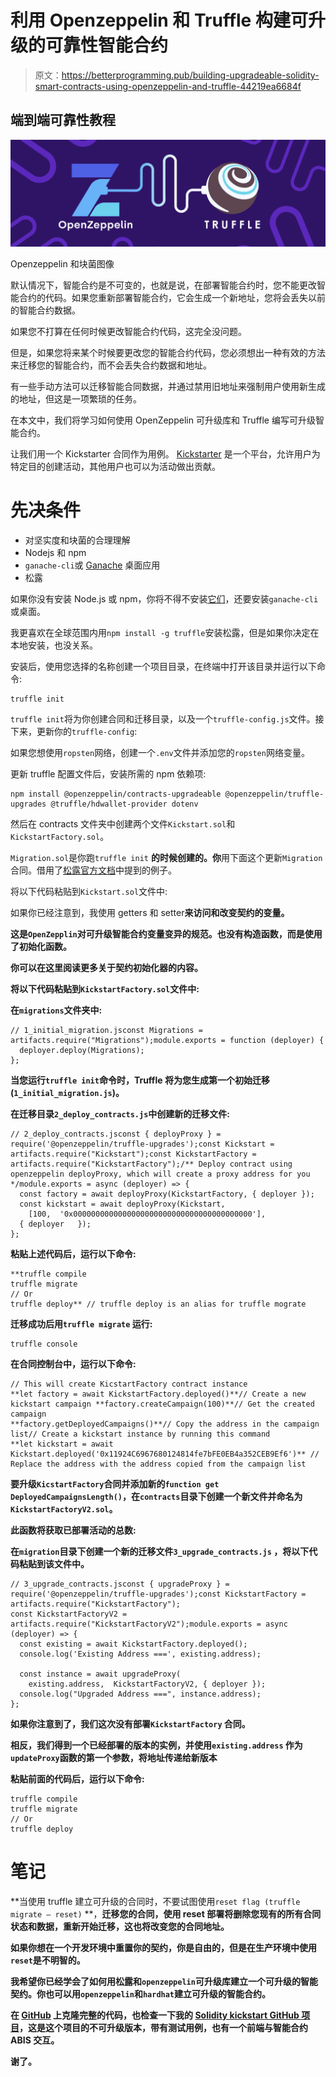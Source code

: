 # 利用 Openzeppelin 和 Truffle 构建可升级的可靠性智能合约

> 原文：<https://betterprogramming.pub/building-upgradeable-solidity-smart-contracts-using-openzeppelin-and-truffle-44219ea6684f>

## 端到端可靠性教程

![](img/e3203d089cbba63576a960b000aa99af.png)

Openzeppelin 和块菌图像

默认情况下，智能合约是不可变的，也就是说，在部署智能合约时，您不能更改智能合约的代码。如果您重新部署智能合约，它会生成一个新地址，您将会丢失以前的智能合约数据。

如果您不打算在任何时候更改智能合约代码，这完全没问题。

但是，如果您将来某个时候要更改您的智能合约代码，您必须想出一种有效的方法来迁移您的智能合约，而不会丢失合约数据和地址。

有一些手动方法可以迁移智能合同数据，并通过禁用旧地址来强制用户使用新生成的地址，但这是一项繁琐的任务。

在本文中，我们将学习如何使用 OpenZeppelin 可升级库和 Truffle 编写可升级智能合约。

让我们用一个 Kickstarter 合同作为用例。 [Kickstarter](https://www.kickstarter.com/) 是一个平台，允许用户为特定目的创建活动，其他用户也可以为活动做出贡献。

# **先决条件**

*   对坚实度和块菌的合理理解
*   Nodejs 和 npm
*   `ganache-cli`或 [Ganache](https://truffleframework.com/ganache) 桌面应用
*   松露

如果你没有安装 Node.js 或 npm，你将不得不安装[它们](https://nodejs.org/en/download/)，还要安装`ganache-cli`或桌面。

我更喜欢在全球范围内用`npm install -g truffle`安装松露，但是如果你决定在本地安装，也没关系。

安装后，使用您选择的名称创建一个项目目录，在终端中打开该目录并运行以下命令:

```
truffle init
```

`truffle init`将为你创建合同和迁移目录，以及一个`truffle-config.js`文件。接下来，更新你的`truffle-config`:

如果您想使用`ropsten`网络，创建一个`.env`文件并添加您的`ropsten`网络变量。

更新 truffle 配置文件后，安装所需的 npm 依赖项:

```
npm install @openzeppelin/contracts-upgradeable @openzeppelin/truffle-upgrades @truffle/hdwallet-provider dotenv
```

然后在 contracts 文件夹中创建两个文件`Kickstart.sol`和`KickstartFactory.sol`。

`Migration.sol`是你跑`truffle init` **的时候创建的。你**用下面这个更新`Migration`合同。借用了[松露官方文档](https://trufflesuite.com/docs/truffle/getting-started/running-migrations.html)中提到的例子。

将以下代码粘贴到`Kickstart.sol`文件中:

如果你已经注意到，我使用 getters 和 setter**来访问和改变契约的变量。**

**这是`OpenZepplin`对可升级智能合约变量变异的规范。也没有构造函数，而是使用了初始化函数。**

**你可以在这里阅读更多关于契约初始化器的内容。**

**将以下代码粘贴到`KickstartFactory.sol`文件中:**

**在`migrations`文件夹中:**

```
// 1_initial_migration.jsconst Migrations = artifacts.require("Migrations");module.exports = function (deployer) {
  deployer.deploy(Migrations);
};
```

**当您运行`truffle init`命令时，Truffle 将为您生成第一个初始迁移(`1_initial_migration.js`)。**

**在迁移目录`2_deploy_contracts.js`中创建新的迁移文件:**

```
// 2_deploy_contracts.jsconst { deployProxy } = require('@openzeppelin/truffle-upgrades');const Kickstart = artifacts.require("Kickstart");const KickstartFactory = artifacts.require("KickstartFactory");/** Deploy contract using openzeppelin deployProxy, which will create a proxy address for you */module.exports = async (deployer) => {
  const factory = await deployProxy(KickstartFactory, { deployer });
  const kickstart = await deployProxy(Kickstart, 
    [100,  '0x0000000000000000000000000000000000000000'], 
  { deployer   });
};
```

**粘贴上述代码后，运行以下命令:**

```
**truffle compile
truffle migrate
// Or
truffle deploy** // truffle deploy is an alias for truffle mograte
```

**迁移成功后用`truffle migrate` 运行:**

```
truffle console
```

**在合同控制台中，运行以下命令:**

```
// This will create KicstartFactory contract instance
**let factory = await KickstartFactory.deployed()**// Create a new kickstart campaign **factory.createCampaign(100)**// Get the created campaign
**factory.getDeployedCampaigns()**// Copy the address in the campaign list// Create a kickstart instance by running this command
**let kickstart = await Kickstart.deployed('0x11924C6967680124814fe7bFE0EB4a352CEB9Ef6')** // Replace the address with the address copied from the campaign list
```

**要升级`KicstartFactory`合同并添加新的`function get DeployedCampaignsLength()`，在`contracts`目录下创建一个新文件并命名为`KickstartFactoryV2.sol`。**

**此函数将获取已部署活动的总数:**

**在`migration`目录下创建一个新的迁移文件`3_upgrade_contracts.js` ，将以下代码粘贴到该文件中。**

```
// 3_upgrade_contracts.jsconst { upgradeProxy } = require('@openzeppelin/truffle-upgrades');const KickstartFactory = artifacts.require("KickstartFactory");
const KickstartFactoryV2 = artifacts.require("KickstartFactoryV2");module.exports = async (deployer) => {
  const existing = await KickstartFactory.deployed();
  console.log('Existing Address ===', existing.address); 

  const instance = await upgradeProxy(
    existing.address,  KickstartFactoryV2, { deployer });
  console.log("Upgraded Address ===", instance.address);
};
```

**如果你注意到了，我们这次没有部署`KickstartFactory` 合同。**

**相反，我们得到一个已经部署的版本的实例，并使用`existing.address` 作为`updateProxy`函数的第一个参数，将地址传递给新版本**

**粘贴前面的代码后，运行以下命令:**

```
truffle compile
truffle migrate 
// Or
truffle deploy
```

# **笔记**

**当使用 truffle 建立可升级的合同时，不要试图使用`reset flag (truffle migrate — reset)` **，**迁移您的合同，使用 reset 部署将删除您现有的所有合同状态和数据，重新开始迁移，这也将改变您的合同地址。**

**如果你想在一个开发环境中重置你的契约，你是自由的，但是在生产环境中使用`reset`是不明智的。**

**我希望你已经学会了如何用松露和`openzeppelin`可升级库建立一个可升级的智能契约。你也可以用`openzeppelin`和`hardhat`建立可升级的智能合约。**

**在 [GitHub](https://github.com/elraphty/upgreadeablesmartcontract.git) 上克隆完整的代码，也检查一下我的 [Solidity kickstart GitHub 项目](https://github.com/elraphty/soliditykickstart.git)，这是这个项目的不可升级版本，带有测试用例，也有一个前端与智能合约 ABIS 交互。**

**谢了。**